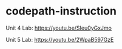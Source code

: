 # codepath-instruction

Unit 4 Lab: https://youtu.be/SIeu0yGxJmo

Unit 5 Lab: https://youtu.be/2WpaB597GzE
